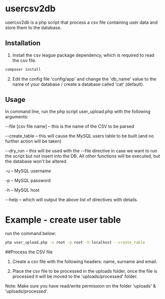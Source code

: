 # usercsv2db

usercsv2db is a php script that process a csv file containing user data and store them to the database.

## Installation

1. Install the csv league package dependency, which is required to read the csv file.

```bash
composer install 
``` 

2. Edit the config file 'config/app' and change the 'db_name' value to the name of your database / create a database called 'cat' (default).

## Usage

In command line, run the php script user_upload.php with the following arguments:


--file                  [csv file name] – this is the name of the CSV to be parsed

--create_table          – this will cause the MySQL users table to be built (and no further action will be taken)

--dry_run               – this will be used with the --file directive in case we want to run the script but not insert into the DB. All other functions will be executed, but the database won't be altered

-u                      – MySQL username

-p                      – MySQL password

-h                      – MySQL host

--help                  – which will output the above list of directives with details.

# Example - create user table

run the command below:
```bash
php user_upload.php -u root -p root -h localhost --create_table
```

##Process the CSV file

1. Create a csv file with the following headers: name, surname and email.

2. Place the csv file to be processed in the uploads folder, once the file is processed it will be moved to the 'uploads/processed' folder.

Note: Make sure you have read/write permission on the folder 'uploads' & 'uploads/processed'.

